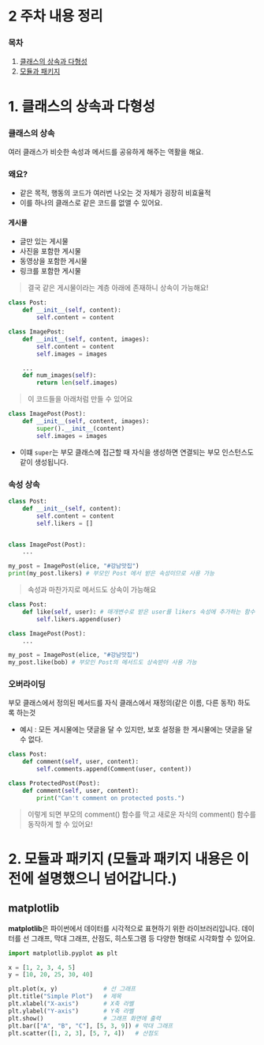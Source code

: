 # 2 주차 내용 정리

### 목차
1. [클래스의 상속과 다형성](#1-클래스의-상속과-다형성)
2. [모듈과 패키지](#2-모듈과-패키지-모듈과-패키지-내용은-이-전에-설명했으니-넘어갑니다)


# 1. 클래스의 상속과 다형성

### 클래스의 상속
여러 클래스가 비슷한 속성과 메서드를 공유하게 해주는 역활을 해요.

### 왜요?
- 같은 목적, 행동의 코드가 여러번 나오는 것 자체가 굉장히 비효율적
- 이를 하나의 클래스로 같은 코드를 없앨 수 있어요.


#### 게시물
- 글만 있는 게시물
- 사진을 포함한 게시물
- 동영상을 포함한 게시물
- 링크를 포함한 게시물

> 결국 같은 게시물이라는 계층 아래에 존재하니 상속이 가능해요!


```python
class Post:
    def __init__(self, content):
        self.content = content
```

```python
class ImagePost:
    def __init__(self, content, images):
        self.content = content
        self.images = images

    ...
    def num_images(self):
        return len(self.images)
```

> 이 코드들을 아래처럼 만들 수 있어요

```python
class ImagePost(Post):
    def __init__(self, content, images):
        super().__init__(content)
        self.images = images
```
- 이떄 `super`는 부모 클래스에 접근할 때 자식을 생성하면 연결되는 부모 인스턴스도 같이 생성됩니다.


### 속성 상속
```python
class Post:
    def __init__(self, content):
        self.content = content
        self.likers = []


class ImagePost(Post):
    ...

my_post = ImagePost(elice, "#강남맛집")
print(my_post.likers) # 부모인 Post 에서 받은 속성이므로 사용 가능
```

> 속성과 마찬가지로 메서드도 상속이 가능해요

```python
class Post:
    def like(self, user): # 매개변수로 받은 user를 likers 속성에 추가하는 함수
        self.likers.append(user)

class ImagePost(Post):
    ...

my_post = ImagePost(elice, "#강남맛집")
my_post.like(bob) # 부모인 Post의 메서드도 상속받아 사용 가능
```

### 오버라이딩
부모 클래스에서 정의된 메서드를 자식 클래스에서 재정의(같은 이름, 다른 동작) 하도록 하는것


- 예시 : 모든 게시물에는 댓글을 달 수 있지만, 보호 설정을 한 게시물에는 댓글을 달 수 없다.


```python
class Post:
    def comment(self, user, content):
        self.comments.append(Comment(user, content))

class ProtectedPost(Post):
    def comment(self, user, content):
        print("Can't comment on protected posts.")
```

> 이렇게 되면 부모의 comment() 함수를 막고 새로운 자식의 comment() 함수를 동작하게 할 수 있어요!


# 2. 모듈과 패키지 (모듈과 패키지 내용은 이 전에 설명했으니 넘어갑니다.)

## matplotlib
**matplotlib**은 파이썬에서 데이터를 시각적으로 표현하기 위한 라이브러리입니다.
데이터를 선 그래프, 막대 그래프, 산점도, 히스토그램 등 다양한 형태로 시각화할 수 있어요.

```python
import matplotlib.pyplot as plt

x = [1, 2, 3, 4, 5]
y = [10, 20, 25, 30, 40]

plt.plot(x, y)             # 선 그래프
plt.title("Simple Plot")   # 제목
plt.xlabel("X-axis")       # X축 라벨
plt.ylabel("Y-axis")       # Y축 라벨
plt.show()                 # 그래프 화면에 출력
plt.bar(["A", "B", "C"], [5, 3, 9]) # 막대 그래프
plt.scatter([1, 2, 3], [5, 7, 4])   # 산점도
```
